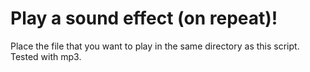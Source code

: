 # Play a sound effect (on repeat)!

Place the file that you want to play in the same directory as this script.  Tested with mp3.